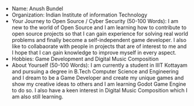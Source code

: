 - Name: Anush Bundel
- Organization: Indian Institute of information Technology
- Your Journey to Open Source / Cyber Security (50-100 Words): I am new to the world of Open Source and I am learning how to contribute to open source projects so that I can gain experience for solving real world problems and finally become a self-independent game developer. I also like to collabaorate with people in projects that are of interest to me and I hope that I can gain knowledge to improve myself in every aspect.
- Hobbies: Game Development and Digital Music Composition
- About Yourself (50-100 Words): I am currently a student in IIIT Kottayam and pursuing a degree in B.Tech Computer Science and Engineering and I dream to be a Game Developer and create my unique games and show my creative ideas to others and I am learning Godot Game Engine to do so. I also have a keen interest in Digital Music Composition which I am also still learning.

